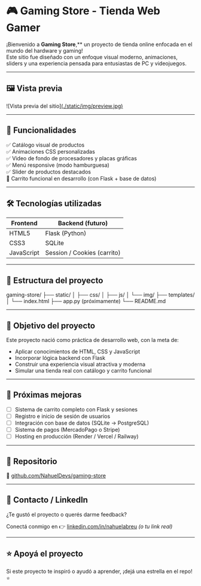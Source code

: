 # 🎮 Gaming Store - Tienda Web Gamer

¡Bienvenido a **Gaming Store**,** un proyecto de tienda online enfocada en el mundo del hardware y gaming!  
Este sitio fue diseñado con un enfoque visual moderno, animaciones, sliders y una experiencia pensada para entusiastas de PC y videojuegos.

---

## 🖼️ Vista previa

![Vista previa del sitio][(./static/img/preview.jpg)](https://nahueldevs.github.io/gaming-store/) <!-- Cambia esto por tu captura real -->

---

## 🚀 Funcionalidades

✅ Catálogo visual de productos  
✅ Animaciones CSS personalizadas  
✅ Video de fondo de procesadores y placas gráficas  
✅ Menú responsive (modo hamburguesa)  
✅ Slider de productos destacados  
🚧 Carrito funcional en desarrollo (con Flask + base de datos)

---

## 🛠️ Tecnologías utilizadas

| Frontend     | Backend (futuro) |
|--------------|------------------|
| HTML5        | Flask (Python)   |
| CSS3         | SQLite           |
| JavaScript   | Session / Cookies (carrito) |

---

## 📁 Estructura del proyecto
gaming-store/
├── static/
│ ├── css/
│ ├── js/
│ └── img/
├── templates/
│ └── index.html
├── app.py (próximamente)
└── README.md

---

## 🎯 Objetivo del proyecto

Este proyecto nació como práctica de desarrollo web, con la meta de:
- Aplicar conocimientos de HTML, CSS y JavaScript
- Incorporar lógica backend con Flask
- Construir una experiencia visual atractiva y moderna
- Simular una tienda real con catálogo y carrito funcional

---

## 🔮 Próximas mejoras

- [ ] Sistema de carrito completo con Flask y sesiones
- [ ] Registro e inicio de sesión de usuarios
- [ ] Integración con base de datos (SQLite → PostgreSQL)
- [ ] Sistema de pagos (MercadoPago o Stripe)
- [ ] Hosting en producción (Render / Vercel / Railway)

---

## 📌 Repositorio

🔗 [github.com/NahuelDevs/gaming-store](https://github.com/NahuelDevs/gaming-store)

---

## 📲 Contacto / LinkedIn

¿Te gustó el proyecto o querés darme feedback?

Conectá conmigo en 👉 [linkedin.com/in/nahuelabreu](https://www.linkedin.com/in/nahuelabreu) *(o tu link real)*

---

## ⭐ Apoyá el proyecto

Si este proyecto te inspiró o ayudó a aprender, ¡dejá una estrella en el repo! ⭐
